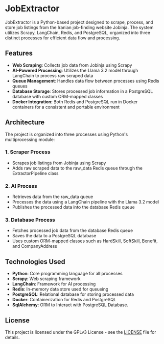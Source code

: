 # JobExtractor

JobExtractor is a Python-based project designed to scrape, process, and store job listings from the Iranian job-finding website Jobinja. The system utilizes Scrapy, LangChain, Redis, and PostgreSQL, organized into three distinct processes for efficient data flow and processing.

## Features

- **Web Scraping**: Collects job data from Jobinja using Scrapy
- **AI-Powered Processing**: Utilizes the Llama 3.2 model through LangChain to process raw scraped data
- **Queue Management**: Handles data flow between processes using Redis queues
- **Database Storage**: Stores processed job information in a PostgreSQL database with custom ORM-mapped classes
- **Docker Integration**: Both Redis and PostgreSQL run in Docker containers for a consistent and portable environment

## Architecture

The project is organized into three processes using Python's multiprocessing module:

### 1. Scraper Process
- Scrapes job listings from Jobinja using Scrapy
- Adds raw scraped data to the raw_data Redis queue through the ExtractorPipeline class

### 2. AI Process
- Retrieves data from the raw_data queue
- Processes the data using a LangChain pipeline with the Llama 3.2 model
- Publishes the processed data into the database Redis queue

### 3. Database Process
- Fetches processed job data from the database Redis queue
- Saves the data to a PostgreSQL database
- Uses custom ORM-mapped classes such as HardSkill, SoftSkill, Benefit, and CompanyAddress

## Technologies Used

- **Python**: Core programming language for all processes
- **Scrapy**: Web scraping framework
- **LangChain**: Framework for AI processing
- **Redis**: In-memory data store used for queueing
- **PostgreSQL**: Relational database for storing processed data
- **Docker**: Containerization for Redis and PostgreSQL
- **SqlAlchemy**: ORM to Interact with PostgreSQL Database.
  
## License

This project is licensed under the GPLv3 License - see the [LICENSE](LICENSE) file for details.
